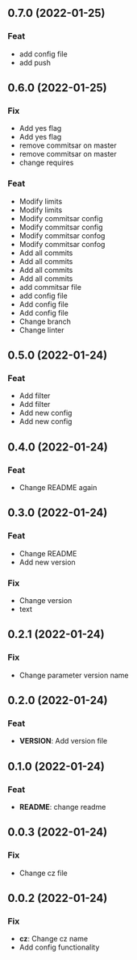 ## 0.7.0 (2022-01-25)

### Feat

- add config file
- add push

## 0.6.0 (2022-01-25)

### Fix

- Add yes flag
- Add yes flag
- remove commitsar on master
- remove commitsar on master
- change requires

### Feat

- Modify limits
- Modify limits
- Modify commitsar config
- Modify commitsar config
- Modify commitsar confog
- Modify commitsar confog
- Add all commits
- Add all commits
- Add all commits
- Add all commits
- add commitsar file
- add config file
- Add config file
- Add config file
- Change branch
- Change linter

## 0.5.0 (2022-01-24)

### Feat

- Add filter
- Add filter
- Add new config
- Add new config

## 0.4.0 (2022-01-24)

### Feat

- Change README again

## 0.3.0 (2022-01-24)

### Feat

- Change README
- Add new version

### Fix

- Change version
- text

## 0.2.1 (2022-01-24)

### Fix

- Change parameter version name

## 0.2.0 (2022-01-24)

### Feat

- **VERSION**: Add version file

## 0.1.0 (2022-01-24)

### Feat

- **README**: change readme

## 0.0.3 (2022-01-24)

### Fix

- Change cz file

## 0.0.2 (2022-01-24)

### Fix

- **cz**: Change cz name
- Add config functionality
